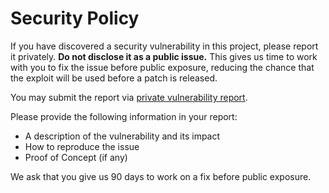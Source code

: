 # Security Policy

If you have discovered a security vulnerability in this project, please report it
privately. **Do not disclose it as a public issue.** This gives us time to work with you
to fix the issue before public exposure, reducing the chance that the exploit will be
used before a patch is released.

You may submit the report via  [private vulnerability report].

Please provide the following information in your report:

- A description of the vulnerability and its impact
- How to reproduce the issue
- Proof of Concept (if any)

We ask that you give us 90 days to work on a fix before public exposure.

[private vulnerability report]: https://github.com/tprasadtp/cryptokms/security/advisories/new
